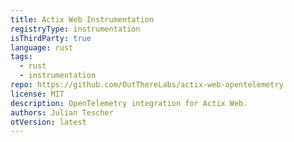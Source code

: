 ```yaml
---
title: Actix Web Instrumentation
registryType: instrumentation
isThirdParty: true
language: rust
tags:
  - rust
  - instrumentation
repo: https://github.com/OutThereLabs/actix-web-opentelemetry
license: MIT
description: OpenTelemetry integration for Actix Web.
authors: Julian Tescher
otVersion: latest
---
```

